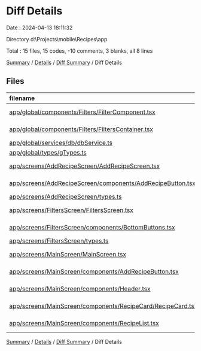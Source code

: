 # Diff Details

Date : 2024-04-13 18:11:32

Directory d:\\Projects\\mobile\\Recipes\\app

Total : 15 files,  15 codes, -10 comments, 3 blanks, all 8 lines

[Summary](results.md) / [Details](details.md) / [Diff Summary](diff.md) / Diff Details

## Files
| filename | language | code | comment | blank | total |
| :--- | :--- | ---: | ---: | ---: | ---: |
| [app/global/components/Filters/FilterComponent.tsx](/app/global/components/Filters/FilterComponent.tsx) | TypeScript JSX | 7 | 0 | 0 | 7 |
| [app/global/components/Filters/FiltersContainer.tsx](/app/global/components/Filters/FiltersContainer.tsx) | TypeScript JSX | 19 | 0 | 0 | 19 |
| [app/global/services/db/dbService.ts](/app/global/services/db/dbService.ts) | TypeScript | 64 | 0 | 2 | 66 |
| [app/global/types/gTypes.ts](/app/global/types/gTypes.ts) | TypeScript | -9 | 0 | 0 | -9 |
| [app/screens/AddRecipeScreen/AddRecipeScreen.tsx](/app/screens/AddRecipeScreen/AddRecipeScreen.tsx) | TypeScript JSX | 0 | -10 | 0 | -10 |
| [app/screens/AddRecipeScreen/components/AddRecipeButton.tsx](/app/screens/AddRecipeScreen/components/AddRecipeButton.tsx) | TypeScript JSX | -6 | 0 | 0 | -6 |
| [app/screens/AddRecipeScreen/types.ts](/app/screens/AddRecipeScreen/types.ts) | TypeScript | -3 | 0 | 0 | -3 |
| [app/screens/FiltersScreen/FiltersScreen.tsx](/app/screens/FiltersScreen/FiltersScreen.tsx) | TypeScript JSX | -23 | 0 | 0 | -23 |
| [app/screens/FiltersScreen/components/BottomButtons.tsx](/app/screens/FiltersScreen/components/BottomButtons.tsx) | TypeScript JSX | -9 | 0 | 0 | -9 |
| [app/screens/FiltersScreen/types.ts](/app/screens/FiltersScreen/types.ts) | TypeScript | -3 | 0 | 0 | -3 |
| [app/screens/MainScreen/MainScreen.tsx](/app/screens/MainScreen/MainScreen.tsx) | TypeScript JSX | -12 | 0 | 0 | -12 |
| [app/screens/MainScreen/components/AddRecipeButton.tsx](/app/screens/MainScreen/components/AddRecipeButton.tsx) | TypeScript JSX | -3 | 0 | 0 | -3 |
| [app/screens/MainScreen/components/Header.tsx](/app/screens/MainScreen/components/Header.tsx) | TypeScript JSX | -3 | 0 | 0 | -3 |
| [app/screens/MainScreen/components/RecipeCard/RecipeCard.tsx](/app/screens/MainScreen/components/RecipeCard/RecipeCard.tsx) | TypeScript JSX | 14 | 0 | 1 | 15 |
| [app/screens/MainScreen/components/RecipeList.tsx](/app/screens/MainScreen/components/RecipeList.tsx) | TypeScript JSX | -18 | 0 | 0 | -18 |

[Summary](results.md) / [Details](details.md) / [Diff Summary](diff.md) / Diff Details